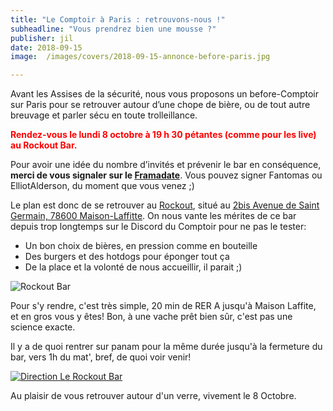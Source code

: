 ```yaml
---
title: "Le Comptoir à Paris : retrouvons-nous !"
subheadline: "Vous prendrez bien une mousse ?"
publisher: jil
date: 2018-09-15
image:  /images/covers/2018-09-15-annonce-before-paris.jpg

---
```


Avant les Assises de la sécurité, nous vous proposons un before-Comptoir sur Paris pour se retrouver autour d’une chope de bière, ou de tout autre breuvage et parler sécu en toute trolleillance.

<b style="color:red;">Rendez-vous le lundi 8 octobre à 19 h 30 pétantes (comme pour les live) au Rockout Bar.</b>

Pour avoir une idée du nombre d’invités et prévenir le bar en conséquence, **merci de vous signaler sur le [Framadate](https://framadate.org/7nTqq1OOApqZlZpk)**. Vous pouvez signer Fantomas ou ElliotAlderson, du moment que vous venez ;)


Le plan est donc de se retrouver au [Rockout](https://www.facebook.com/Rockoutbar78/), situé au [2bis Avenue de Saint Germain, 78600 Maison-Laffitte](https://www.google.com/maps/place/RockOut/@48.9450733,2.1418821,17z/data=!4m12!1m6!3m5!1s0x47e6618159318141:0x5e6c0d748e235137!2sRockOut!8m2!3d48.9450733!4d2.1440708!3m4!1s0x47e6618159318141:0x5e6c0d748e235137!8m2!3d48.9450733!4d2.1440708). On nous vante les mérites de ce bar depuis trop longtemps sur le Discord du Comptoir pour ne pas le tester:

- Un bon choix de bières, en pression comme en bouteille
- Des burgers et des hotdogs pour éponger tout ça
- De la place et la volonté de nous accueillir, il parait ;)

![Rockout Bar](/images/misc/2018-09-16-rockout-bar.jpg)

Pour s'y rendre, c'est très simple, 20 min de RER A jusqu'à Maison Laffite, et en gros vous y êtes! Bon, à une vache prêt bien sûr, c'est pas une science exacte.

Il y a de quoi rentrer sur panam pour la même durée jusqu'à la fermeture du bar, vers 1h du mat', bref, de quoi voir venir!

[![Direction Le Rockout Bar](/images/misc/2018-09-16-direction-rockout.jpg)](https://www.google.com/maps/place/RockOut/@48.9450733,2.1418821,17z/data=!4m12!1m6!3m5!1s0x47e6618159318141:0x5e6c0d748e235137!2sRockOut!8m2!3d48.9450733!4d2.1440708!3m4!1s0x47e6618159318141:0x5e6c0d748e235137!8m2!3d48.9450733!4d2.1440708)

Au plaisir de vous retrouver autour d'un verre, vivement le 8 Octobre.
